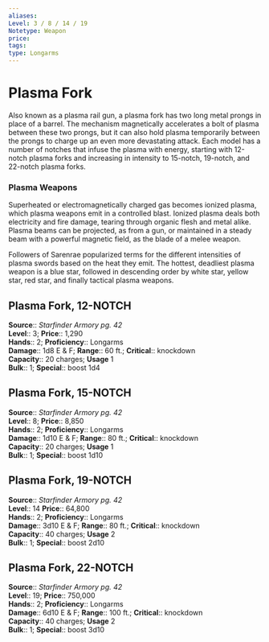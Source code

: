 ```yaml
---
aliases: 
Level: 3 / 8 / 14 / 19
Notetype: Weapon
price: 
tags: 
type: Longarms
---
```


# Plasma Fork

Also known as a plasma rail gun, a plasma fork has two long metal prongs in place of a barrel. The mechanism magnetically accelerates a bolt of plasma between these two prongs, but it can also hold plasma temporarily between the prongs to charge up an even more devastating attack. Each model has a number of notches that infuse the plasma with energy, starting with 12-notch plasma forks and increasing in intensity to 15-notch, 19-notch, and 22-notch plasma forks.

### Plasma Weapons

Superheated or electromagnetically charged gas becomes ionized plasma, which plasma weapons emit in a controlled blast. Ionized plasma deals both electricity and fire damage, tearing through organic flesh and metal alike. Plasma beams can be projected, as from a gun, or maintained in a steady beam with a powerful magnetic field, as the blade of a melee weapon.

Followers of Sarenrae popularized terms for the different intensities of plasma swords based on the heat they emit. The hottest, deadliest plasma weapon is a blue star, followed in descending order by white star, yellow star, red star, and finally tactical plasma weapons.

## Plasma Fork, 12-NOTCH

**Source**:: _Starfinder Armory pg. 42_  
**Level**:: 3;
**Price**:: 1,290  
**Hands**:: 2;
**Proficiency**:: Longarms  
**Damage**:: 1d8 E & F; **Range**:: 60 ft.;
**Critical**:: knockdown  
**Capacity**:: 20 charges; **Usage** 1  
**Bulk**:: 1;
**Special**:: boost 1d4

## Plasma Fork, 15-NOTCH

**Source**:: _Starfinder Armory pg. 42_  
**Level**:: 8;
**Price**:: 8,850  
**Hands**:: 2;
**Proficiency**:: Longarms  
**Damage**:: 1d10 E & F; **Range**:: 80 ft.;
**Critical**:: knockdown  
**Capacity**:: 20 charges; **Usage** 1  
**Bulk**:: 1;
**Special**:: boost 1d10

## Plasma Fork, 19-NOTCH

**Source**:: _Starfinder Armory pg. 42_  
**Level**:: 14
**Price**:: 64,800  
**Hands**:: 2;
**Proficiency**:: Longarms  
**Damage**:: 3d10 E & F; **Range**:: 80 ft.;
**Critical**:: knockdown  
**Capacity**:: 40 charges; **Usage** 2  
**Bulk**:: 1;
**Special**:: boost 2d10

## Plasma Fork, 22-NOTCH

**Source**:: _Starfinder Armory pg. 42_  
**Level**:: 19;
**Price**:: 750,000  
**Hands**:: 2;
**Proficiency**:: Longarms  
**Damage**:: 6d10 E & F; **Range**:: 100 ft.;
**Critical**:: knockdown  
**Capacity**:: 40 charges; **Usage** 2  
**Bulk**:: 1;
**Special**:: boost 3d10
